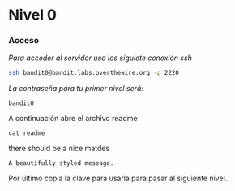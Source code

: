 # Nivel 0

### Acceso

*Para acceder al servidor usa las siguiete conexión ssh*

```bash
ssh bandit0@bandit.labs.overthewire.org -p 2220
```

*La contraseña para tu primer nivel será:*

```
bandit0
```

A continuación abre el archivo readme 

```
cat readme
```
 there should be a nice matdes

```admonish info
A beautifully styled message.
```

Por último copia la clave para usarla para pasar al siguiente nivel.
